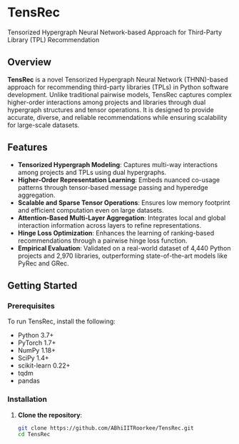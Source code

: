# TensRec
Tensorized Hypergraph Neural Network-based Approach for Third-Party Library (TPL) Recommendation

## Overview

**TensRec** is a novel Tensorized Hypergraph Neural Network (THNN)-based approach for recommending third-party libraries (TPLs) in Python software development. Unlike traditional pairwise models, TensRec captures complex higher-order interactions among projects and libraries through dual hypergraph structures and tensor operations. It is designed to provide accurate, diverse, and reliable recommendations while ensuring scalability for large-scale datasets.

## Features

- **Tensorized Hypergraph Modeling**: Captures multi-way interactions among projects and TPLs using dual hypergraphs.
- **Higher-Order Representation Learning**: Embeds nuanced co-usage patterns through tensor-based message passing and hyperedge aggregation.
- **Scalable and Sparse Tensor Operations**: Ensures low memory footprint and efficient computation even on large datasets.
- **Attention-Based Multi-Layer Aggregation**: Integrates local and global interaction information across layers to refine representations.
- **Hinge Loss Optimization**: Enhances the learning of ranking-based recommendations through a pairwise hinge loss function.
- **Empirical Evaluation**: Validated on a real-world dataset of 4,440 Python projects and 2,970 libraries, outperforming state-of-the-art models like PyRec and GRec.

## Getting Started

### Prerequisites

To run TensRec, install the following:

- Python 3.7+
- PyTorch 1.7+
- NumPy 1.18+
- SciPy 1.4+
- scikit-learn 0.22+
- tqdm
- pandas

### Installation

1. **Clone the repository**:
   ```bash
   git clone https://github.com/ABhiIITRoorkee/TensRec.git
   cd TensRec
